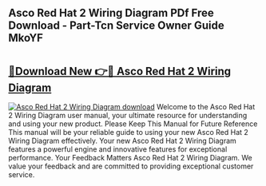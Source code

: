 ## Asco Red Hat 2 Wiring Diagram PDf Free Download - Part-Tcn Service Owner Guide MkoYF

# <h2><a href="http://dfhst4n.blite.top/?on=Asco+Red+Hat+2+Wiring+Diagram">🔗Download New 👉🔴 Asco Red Hat 2 Wiring Diagram</a></h2>

[![Asco Red Hat 2 Wiring Diagram download](https://i.imgur.com/lujVjoI.png)](http://dfhst4n.blite.top/?on=Asco+Red+Hat+2+Wiring+Diagram)
Welcome to the Asco Red Hat 2 Wiring Diagram user manual, your ultimate resource for understanding and using your new product. Please Keep This Manual for Future Reference This manual will be your reliable guide to using your new Asco Red Hat 2 Wiring Diagram effectively. Your new Asco Red Hat 2 Wiring Diagram features a powerful engine and innovative features for exceptional performance. Your Feedback Matters Asco Red Hat 2 Wiring Diagram. We value your feedback and are committed to providing exceptional customer service.
